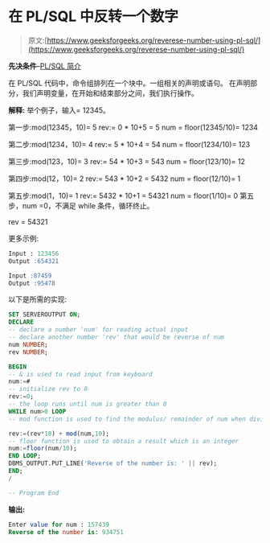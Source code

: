 # 在 PL/SQL 中反转一个数字

> 原文:[https://www.geeksforgeeks.org/reverese-number-using-pl-sql/](https://www.geeksforgeeks.org/reverese-number-using-pl-sql/)

**先决条件**–[PL/SQL 简介](https://www.geeksforgeeks.org/plsql-introduction/)

在 PL/SQL 代码中，命令组排列在一个块中。一组相关的声明或语句。
在声明部分，我们声明变量，在开始和结束部分之间，我们执行操作。

**解释:**
举个例子，输入= 12345。

第一步:mod(12345，10)= 5
rev:= 0 * 10+5 = 5
num = floor(12345/10)= 1234

第二步:mod(1234，10)= 4
rev:= 5 * 10+4 = 54
num = floor(1234/10)= 123

第三步:mod(123，10)= 3
rev:= 54 * 10+3 = 543
num = floor(123/10)= 12

第四步:mod(12，10)= 2
rev:= 543 * 10+2 = 5432
num = floor(12/10)= 1

第五步:mod(1，10)= 1
rev:= 5432 * 10+1 = 54321
num = floor(1/10)= 0
第五步，num =0，不满足 while 条件，循环终止。

rev = 54321

更多示例:

```sql
Input : 123456
Output :654321

```

```sql
Input :87459
Output :95478

```

以下是所需的实现:

```sql
SET SERVEROUTPUT ON;
DECLARE
-- declare a number 'num' for reading actual input
-- declare another number 'rev' that would be reverse of num
num NUMBER;
rev NUMBER;

BEGIN
-- & is used to read input from keyboard
num:=#
-- initialize rev to 0
rev:=0;
-- the loop runs until num is greater than 0
WHILE num>0 LOOP
-- mod function is used to find the modulus/ remainder of num when divided by 10

rev:=(rev*10) + mod(num,10);
-- floor function is used to obtain a result which is an integer
num:=floor(num/10);
END LOOP;
DBMS_OUTPUT.PUT_LINE('Reverse of the number is: ' || rev);
END;
/                        

-- Program End
```

**输出:**

```sql
Enter value for num : 157439
Reverse of the number is: 934751

```